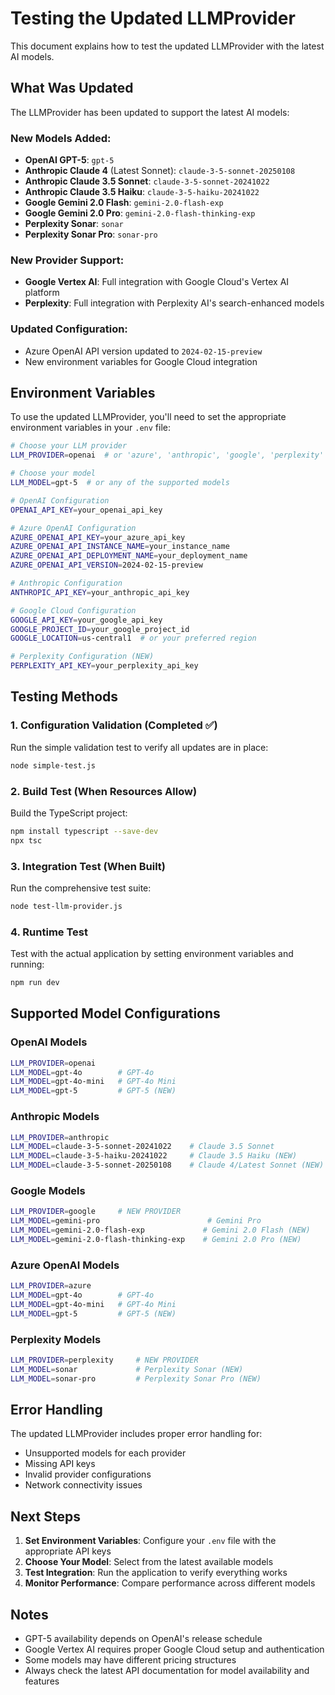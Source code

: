 # Testing the Updated LLMProvider

This document explains how to test the updated LLMProvider with the latest AI models.

## What Was Updated

The LLMProvider has been updated to support the latest AI models:

### New Models Added:
- **OpenAI GPT-5**: `gpt-5`
- **Anthropic Claude 4** (Latest Sonnet): `claude-3-5-sonnet-20250108`
- **Anthropic Claude 3.5 Sonnet**: `claude-3-5-sonnet-20241022`
- **Anthropic Claude 3.5 Haiku**: `claude-3-5-haiku-20241022`
- **Google Gemini 2.0 Flash**: `gemini-2.0-flash-exp`
- **Google Gemini 2.0 Pro**: `gemini-2.0-flash-thinking-exp`
- **Perplexity Sonar**: `sonar`
- **Perplexity Sonar Pro**: `sonar-pro`

### New Provider Support:
- **Google Vertex AI**: Full integration with Google Cloud's Vertex AI platform
- **Perplexity**: Full integration with Perplexity AI's search-enhanced models

### Updated Configuration:
- Azure OpenAI API version updated to `2024-02-15-preview`
- New environment variables for Google Cloud integration

## Environment Variables

To use the updated LLMProvider, you'll need to set the appropriate environment variables in your `.env` file:

```bash
# Choose your LLM provider
LLM_PROVIDER=openai  # or 'azure', 'anthropic', 'google', 'perplexity'

# Choose your model
LLM_MODEL=gpt-5  # or any of the supported models

# OpenAI Configuration
OPENAI_API_KEY=your_openai_api_key

# Azure OpenAI Configuration
AZURE_OPENAI_API_KEY=your_azure_api_key
AZURE_OPENAI_API_INSTANCE_NAME=your_instance_name
AZURE_OPENAI_API_DEPLOYMENT_NAME=your_deployment_name
AZURE_OPENAI_API_VERSION=2024-02-15-preview

# Anthropic Configuration
ANTHROPIC_API_KEY=your_anthropic_api_key

# Google Cloud Configuration
GOOGLE_API_KEY=your_google_api_key
GOOGLE_PROJECT_ID=your_google_project_id
GOOGLE_LOCATION=us-central1  # or your preferred region

# Perplexity Configuration (NEW)
PERPLEXITY_API_KEY=your_perplexity_api_key
```

## Testing Methods

### 1. Configuration Validation (Completed ✅)
Run the simple validation test to verify all updates are in place:
```bash
node simple-test.js
```

### 2. Build Test (When Resources Allow)
Build the TypeScript project:
```bash
npm install typescript --save-dev
npx tsc
```

### 3. Integration Test (When Built)
Run the comprehensive test suite:
```bash
node test-llm-provider.js
```

### 4. Runtime Test
Test with the actual application by setting environment variables and running:
```bash
npm run dev
```

## Supported Model Configurations

### OpenAI Models
```bash
LLM_PROVIDER=openai
LLM_MODEL=gpt-4o        # GPT-4o
LLM_MODEL=gpt-4o-mini   # GPT-4o Mini
LLM_MODEL=gpt-5         # GPT-5 (NEW)
```

### Anthropic Models
```bash
LLM_PROVIDER=anthropic
LLM_MODEL=claude-3-5-sonnet-20241022    # Claude 3.5 Sonnet
LLM_MODEL=claude-3-5-haiku-20241022     # Claude 3.5 Haiku (NEW)
LLM_MODEL=claude-3-5-sonnet-20250108    # Claude 4/Latest Sonnet (NEW)
```

### Google Models
```bash
LLM_PROVIDER=google     # NEW PROVIDER
LLM_MODEL=gemini-pro                        # Gemini Pro
LLM_MODEL=gemini-2.0-flash-exp             # Gemini 2.0 Flash (NEW)
LLM_MODEL=gemini-2.0-flash-thinking-exp    # Gemini 2.0 Pro (NEW)
```

### Azure OpenAI Models
```bash
LLM_PROVIDER=azure
LLM_MODEL=gpt-4o        # GPT-4o
LLM_MODEL=gpt-4o-mini   # GPT-4o Mini
LLM_MODEL=gpt-5         # GPT-5 (NEW)
```

### Perplexity Models
```bash
LLM_PROVIDER=perplexity     # NEW PROVIDER
LLM_MODEL=sonar             # Perplexity Sonar (NEW)
LLM_MODEL=sonar-pro         # Perplexity Sonar Pro (NEW)
```

## Error Handling

The updated LLMProvider includes proper error handling for:
- Unsupported models for each provider
- Missing API keys
- Invalid provider configurations
- Network connectivity issues

## Next Steps

1. **Set Environment Variables**: Configure your `.env` file with the appropriate API keys
2. **Choose Your Model**: Select from the latest available models
3. **Test Integration**: Run the application to verify everything works
4. **Monitor Performance**: Compare performance across different models

## Notes

- GPT-5 availability depends on OpenAI's release schedule
- Google Vertex AI requires proper Google Cloud setup and authentication
- Some models may have different pricing structures
- Always check the latest API documentation for model availability and features
